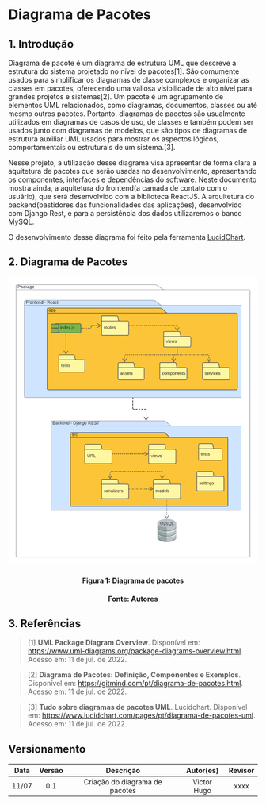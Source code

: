 # Diagrama de Pacotes

## 1. Introdução
Diagrama de pacote é um diagrama de estrutura UML que descreve a estrutura do sistema projetado no nível de pacotes[1]. São comumente usados para simplificar os diagramas de classe complexos e organizar as classes em pacotes, oferecendo uma valiosa visibilidade de alto nível para grandes projetos e sistemas[2]. Um pacote é um agrupamento de elementos UML relacionados, como diagramas, documentos, classes ou até mesmo outros pacotes. Portanto, diagramas de pacotes são usualmente utilizados em diagramas de casos de uso, de classes e também podem ser usados junto com diagramas de modelos, que são tipos de diagramas de estrutura auxiliar UML usados para mostrar os aspectos lógicos, comportamentais ou estruturais de um sistema.[3].

Nesse projeto, a utilização desse diagrama visa apresentar de forma clara a aquitetura de pacotes que serão usadas no desenvolvimento, apresentando os componentes, interfaces e dependências do software. Neste documento mostra ainda, a aquitetura do frontend(a camada de contato com o usuário), que será desenvolvido com a biblioteca ReactJS. A arquitetura do backend(bastidores das funcionalidades das aplicações), desenvolvido com Django Rest, e para a persistência dos dados utilizaremos o banco MySQL. 

O desenvolvimento desse diagrama foi feito pela ferramenta [LucidChart](https://www.lucidchart.com/pages/pt).

## 2. Diagrama de Pacotes

<img src="../assets/img/Diagrama_de_Pacotes.png" class="zoom"/>
<h4 align = "center">Figura 1: Diagrama de pacotes</h6>
<h4 align = "center">Fonte: Autores</h6>

## 3. Referências
> [1] **UML Package Diagram Overview**. Disponível em: <a href="https://www.uml-diagrams.org/package-diagrams-overview.html" target="_blanck">https://www.uml-diagrams.org/package-diagrams-overview.html</a>. Acesso em: 11 de jul. de 2022.

> [2] **Diagrama de Pacotes: Definição, Componentes e Exemplos**. Disponível em: <a href="https://gitmind.com/pt/diagrama-de-pacotes.html" target="_blanck">https://gitmind.com/pt/diagrama-de-pacotes.html</a>. Acesso em: 11 de jul. de 2022.

> [3] **Tudo sobre diagramas de pacotes UML**. Lucidchart. Disponível em: <a href="https://www.lucidchart.com/pages/pt/diagrama-de-pacotes-uml" target="_blanck">https://www.lucidchart.com/pages/pt/diagrama-de-pacotes-uml</a>. Acesso em: 11 de jul. de 2022.

## Versionamento

| Data |Versão| Descrição | Autor(es) | Revisor |
|:----:|:----:|:---------:|:-----:|:-----:|
| 11/07 |  0.1  | Criação do diagrama de pacotes | Victor Hugo | xxxx |